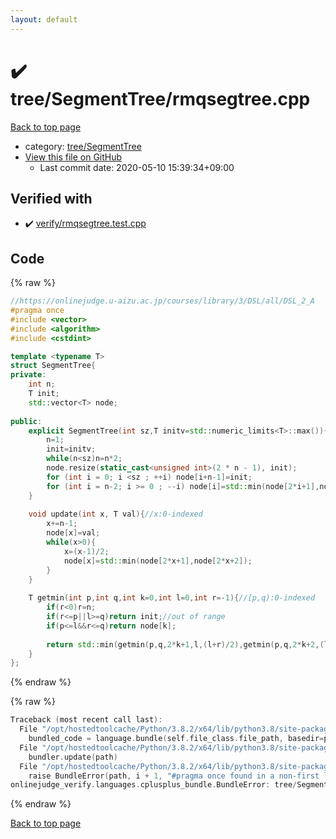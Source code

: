```yaml
---
layout: default
---
```


<!-- mathjax config similar to math.stackexchange -->
<script type="text/javascript" async
  src="https://cdnjs.cloudflare.com/ajax/libs/mathjax/2.7.5/MathJax.js?config=TeX-MML-AM_CHTML">
</script>
<script type="text/x-mathjax-config">
  MathJax.Hub.Config({
    TeX: { equationNumbers: { autoNumber: "AMS" }},
    tex2jax: {
      inlineMath: [ ['$','$'] ],
      processEscapes: true
    },
    "HTML-CSS": { matchFontHeight: false },
    displayAlign: "left",
    displayIndent: "2em"
  });
</script>

<script type="text/javascript" src="https://cdnjs.cloudflare.com/ajax/libs/jquery/3.4.1/jquery.min.js"></script>
<script src="https://cdn.jsdelivr.net/npm/jquery-balloon-js@1.1.2/jquery.balloon.min.js" integrity="sha256-ZEYs9VrgAeNuPvs15E39OsyOJaIkXEEt10fzxJ20+2I=" crossorigin="anonymous"></script>
<script type="text/javascript" src="../../../assets/js/copy-button.js"></script>
<link rel="stylesheet" href="../../../assets/css/copy-button.css" />


# :heavy_check_mark: tree/SegmentTree/rmqsegtree.cpp

<a href="../../../index.html">Back to top page</a>

* category: <a href="../../../index.html#f1973713ea4397a8e0580271720556c9">tree/SegmentTree</a>
* <a href="{{ site.github.repository_url }}/blob/master/tree/SegmentTree/rmqsegtree.cpp">View this file on GitHub</a>
    - Last commit date: 2020-05-10 15:39:34+09:00




## Verified with

* :heavy_check_mark: <a href="../../../verify/verify/rmqsegtree.test.cpp.html">verify/rmqsegtree.test.cpp</a>


## Code

<a id="unbundled"></a>
{% raw %}
```cpp
//https://onlinejudge.u-aizu.ac.jp/courses/library/3/DSL/all/DSL_2_A
#pragma once
#include <vector>
#include <algorithm>
#include <cstdint>

template <typename T>
struct SegmentTree{
private:
    int n;
    T init;
    std::vector<T> node;
 
public:
    explicit SegmentTree(int sz,T initv=std::numeric_limits<T>::max()){
        n=1;
        init=initv;
        while(n<sz)n=n*2;
        node.resize(static_cast<unsigned int>(2 * n - 1), init);
        for (int i = 0; i <sz ; ++i) node[i+n-1]=init;
        for (int i = n-2; i >= 0 ; --i) node[i]=std::min(node[2*i+1],node[2*i+2]);
    }
 
    void update(int x, T val){//x:0-indexed
        x+=n-1;
        node[x]=val;
        while(x>0){
            x=(x-1)/2;
            node[x]=std::min(node[2*x+1],node[2*x+2]);
        }
    }
 
    T getmin(int p,int q,int k=0,int l=0,int r=-1){//[p,q):0-indexed
        if(r<0)r=n;
        if(r<=p||l>=q)return init;//out of range
        if(p<=l&&r<=q)return node[k];
 
        return std::min(getmin(p,q,2*k+1,l,(l+r)/2),getmin(p,q,2*k+2,(l+r)/2,r));
    }
};
```
{% endraw %}

<a id="bundled"></a>
{% raw %}
```cpp
Traceback (most recent call last):
  File "/opt/hostedtoolcache/Python/3.8.2/x64/lib/python3.8/site-packages/onlinejudge_verify/docs.py", line 349, in write_contents
    bundled_code = language.bundle(self.file_class.file_path, basedir=pathlib.Path.cwd())
  File "/opt/hostedtoolcache/Python/3.8.2/x64/lib/python3.8/site-packages/onlinejudge_verify/languages/cplusplus.py", line 172, in bundle
    bundler.update(path)
  File "/opt/hostedtoolcache/Python/3.8.2/x64/lib/python3.8/site-packages/onlinejudge_verify/languages/cplusplus_bundle.py", line 214, in update
    raise BundleError(path, i + 1, "#pragma once found in a non-first line")
onlinejudge_verify.languages.cplusplus_bundle.BundleError: tree/SegmentTree/rmqsegtree.cpp: line 2: #pragma once found in a non-first line

```
{% endraw %}

<a href="../../../index.html">Back to top page</a>

